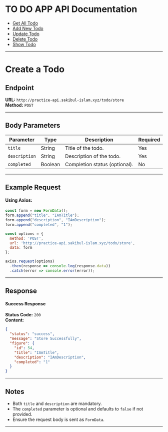 # TO DO APP API Documentation

- [Get All Todo](https://practice-api.sakibul-islam.xyz/docs/todo/get-all)
- [Add New Todo](https://practice-api.sakibul-islam.xyz/docs/todo/add-new)
- [Update Todo](https://practice-api.sakibul-islam.xyz/docs/todo/update)
- [Delete Todo](https://practice-api.sakibul-islam.xyz/docs/todo/delete)
- [Show Todo](https://practice-api.sakibul-islam.xyz/docs/todo/show)

---
# **Create a Todo**

## **Endpoint**
**URL:** `http://practice-api.sakibul-islam.xyz/todo/store`  
**Method:** `POST`

---

## **Body Parameters**
| Parameter     | Type     | Description                 | Required |
|---------------|----------|-----------------------------|----------|
| `title`       | String   | Title of the todo.          | Yes      |
| `description` | String   | Description of the todo.    | Yes      |
| `completed`   | Boolean  | Completion status (optional). | No       |

---

## **Example Request**

#### Using Axios:
```javascript
const form = new FormData();
form.append("title", "IAmTitle");
form.append("description", "IAmDescription");
form.append("completed", "1");

const options = {
  method: 'POST',
  url: 'http://practice-api.sakibul-islam.xyz/todo/store',
  data: form
};

axios.request(options)
  .then(response => console.log(response.data))
  .catch(error => console.error(error));
```

---

## **Response**

#### **Success Response**
**Status Code:** `200`  
**Content:**
```json
{
  "status": "success",
  "message": "Store Successfully",
  "figure": {
    "id": 54,
    "title": "IAmTitle",
    "description": "IAmDescription",
    "completed": "1"
  }
}
```

---

## **Notes**
- Both `title` and `description` are mandatory.
- The `completed` parameter is optional and defaults to `false` if not provided.
- Ensure the request body is sent as `FormData`.

---
